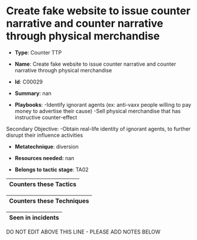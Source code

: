 # Create fake website to issue counter narrative and counter narrative through physical merchandise

* **Type**: Counter TTP

* **Name**: Create fake website to issue counter narrative and counter narrative through physical merchandise

* **Id**: C00029

* **Summary**: nan

* **Playbooks**: -Identify ignorant agents (ex: anti-vaxx people willing to pay money to advertise their cause)
-Sell physical merchandise that has instructive counter-effect

Secondary Objective:
-Obtain real-life identity of ignorant agents, to further disrupt their influence activities

* **Metatechnique**: diversion

* **Resources needed:** nan

* **Belongs to tactic stage**: TA02


| Counters these Tactics |
| ---------------------- |



| Counters these Techniques |
| ------------------------- |



| Seen in incidents |
| ----------------- |


DO NOT EDIT ABOVE THIS LINE - PLEASE ADD NOTES BELOW